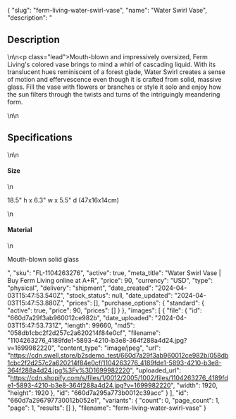{
  "slug": "ferm-living-water-swirl-vase",
  "name": "Water Swirl Vase",
  "description": "<h2>Description</h2>\n<!-- split -->\n<p class=\"lead\">Mouth-blown and impressively oversized, Ferm Living's colored vase brings to mind a whirl of cascading liquid. With its translucent hues reminiscent of a forest glade, Water Swirl creates a sense of motion and effervescence even though it is crafted from solid, massive glass. Fill the vase with flowers or branches or style it solo and enjoy how the sun filters through the twists and turns of the intriguingly meandering form.</p>\n<!-- split -->\n<h2>Specifications</h2>\n<!-- split -->\n<h4>Size</h4>\n<p>18.5\" h x 6.3\" w x 5.5\" d (47x16x14cm)</p>\n<h4>Material</h4>\n<p>Mouth-blown solid glass</p>",
  "sku": "FL-1104263276",
  "active": true,
  "meta_title": "Water Swirl Vase | Buy Ferm Living online at A+R",
  "price": 90,
  "currency": "USD",
  "type": "physical",
  "delivery": "shipment",
  "date_created": "2024-04-03T15:47:53.540Z",
  "stock_status": null,
  "date_updated": "2024-04-03T15:47:53.880Z",
  "prices": [],
  "purchase_options": {
    "standard": {
      "active": true,
      "price": 90,
      "prices": []
    }
  },
  "images": [
    {
      "file": {
        "id": "660d7a29f3ab960012ce982b",
        "date_uploaded": "2024-04-03T15:47:53.731Z",
        "length": 99660,
        "md5": "058db1cbc2f2d257c2a620214f84e0cf",
        "filename": "1104263276_4189fde1-5893-4210-b3e8-364f288a4d24.jpg?v=1699982220",
        "content_type": "image/jpeg",
        "url": "https://cdn.swell.store/b2sdemo_test/660d7a29f3ab960012ce982b/058db1cbc2f2d257c2a620214f84e0cf/1104263276_4189fde1-5893-4210-b3e8-364f288a4d24.jpg%3Fv%3D1699982220",
        "uploaded_url": "https://cdn.shopify.com/s/files/1/0012/2005/1002/files/1104263276_4189fde1-5893-4210-b3e8-364f288a4d24.jpg?v=1699982220",
        "width": 1920,
        "height": 1920
      },
      "id": "660d7a295a773b0012c39acc"
    }
  ],
  "id": "660d7a296797730012b052e1",
  "variants": {
    "count": 0,
    "page_count": 1,
    "page": 1,
    "results": []
  },
  "filename": "ferm-living-water-swirl-vase"
}
